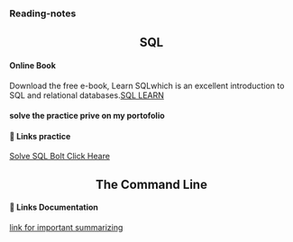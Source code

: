 
### Reading-notes
<h2 align="center">SQL</h2>

#### Online Book

Download the free e-book, Learn SQLwhich is an excellent introduction to SQL and relational databases.[SQL LEARN](https://landing.chartio.com/download-learn-sql)


#### solve the practice prive on my portofolio
#### 🔗 Links practice
[Solve  SQL Bolt Click Heare](/AllReadMeFile/READMESQL.md)

<h2 align="center">The Command Line </h2>

#### 🔗 Links Documentation

[link for important summarizing ](https://linktodocumentation)

